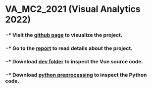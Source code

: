 # VA_MC2_2021 (Visual Analytics 2022)

### ⋅⋅* Visit the [github page](https://francescodicursi.github.io/VA_MC2_2021/) to visualize the project.
### ⋅⋅* Go to the [report](https://github.com/FrancescoDiCursi/VA_MC2_2021/blob/main/VA_report.pdf) to read details about the project.
### ⋅⋅* Download [dev folder](https://github.com/FrancescoDiCursi/VA_MC2_2021/blob/main/dev%20folder.zip) to inspect the Vue source code.
### ⋅⋅* Download [python preprocessing](https://github.com/FrancescoDiCursi/VA_MC2_2021/blob/main/python%20preprocessing.zip) to inspect the Python code.
